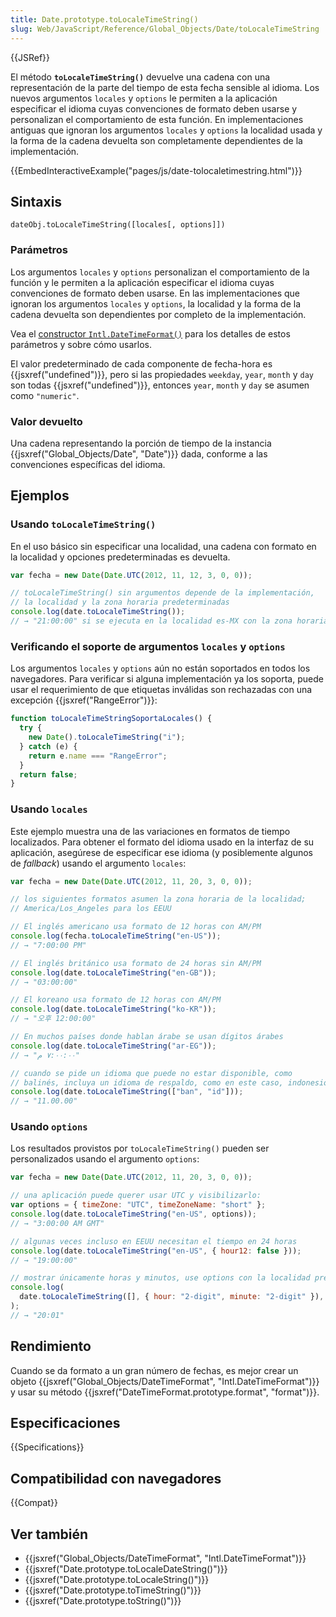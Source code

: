 ```yaml
---
title: Date.prototype.toLocaleTimeString()
slug: Web/JavaScript/Reference/Global_Objects/Date/toLocaleTimeString
---
```


{{JSRef}}

El método **`toLocaleTimeString()`** devuelve una cadena con una representación de la parte del tiempo de esta fecha sensible al idioma. Los nuevos argumentos `locales` y `options` le permiten a la aplicación especificar el idioma cuyas convenciones de formato deben usarse y personalizan el comportamiento de esta función. En implementaciones antiguas que ignoran los argumentos `locales` y `options` la localidad usada y la forma de la cadena devuelta son completamente dependientes de la implementación.

{{EmbedInteractiveExample("pages/js/date-tolocaletimestring.html")}}

## Sintaxis

```
dateObj.toLocaleTimeString([locales[, options]])
```

### Parámetros

Los argumentos `locales` y `options` personalizan el comportamiento de la función y le permiten a la aplicación especificar el idioma cuyas convenciones de formato deben usarse. En las implementaciones que ignoran los argumentos `locales` y `options`, la localidad y la forma de la cadena devuelta son dependientes por completo de la implementación.

Vea el [constructor `Intl.DateTimeFormat()`](/es/docs/Web/JavaScript/Reference/Global_Objects/DateTimeFormat/DateTimeFormat) para los detalles de estos parámetros y sobre cómo usarlos.

El valor predeterminado de cada componente de fecha-hora es {{jsxref("undefined")}}, pero si las propiedades `weekday`, `year`, `month` y `day` son todas {{jsxref("undefined")}}, entonces `year`, `month` y `day` se asumen como `"numeric"`.

### Valor devuelto

Una cadena representando la porción de tiempo de la instancia {{jsxref("Global_Objects/Date", "Date")}} dada, conforme a las convenciones específicas del idioma.

## Ejemplos

### Usando `toLocaleTimeString()`

En el uso básico sin especificar una localidad, una cadena con formato en la localidad y opciones predeterminadas es devuelta.

```js
var fecha = new Date(Date.UTC(2012, 11, 12, 3, 0, 0));

// toLocaleTimeString() sin argumentos depende de la implementación,
// la localidad y la zona horaria predeterminadas
console.log(date.toLocaleTimeString());
// → "21:00:00" si se ejecuta en la localidad es-MX con la zona horaria America/Mexico_City
```

### Verificando el soporte de argumentos `locales` y `options`

Los argumentos `locales` y `options` aún no están soportados en todos los navegadores. Para verificar si alguna implementación ya los soporta, puede usar el requerimiento de que etiquetas inválidas son rechazadas con una excepción {{jsxref("RangeError")}}:

```js
function toLocaleTimeStringSoportaLocales() {
  try {
    new Date().toLocaleTimeString("i");
  } catch (e) {
    return e.name === "RangeError";
  }
  return false;
}
```

### Usando `locales`

Este ejemplo muestra una de las variaciones en formatos de tiempo localizados. Para obtener el formato del idioma usado en la interfaz de su aplicación, asegúrese de especificar ese idioma (y posiblemente algunos de _fallback_) usando el argumento `locales`:

```js
var fecha = new Date(Date.UTC(2012, 11, 20, 3, 0, 0));

// los siguientes formatos asumen la zona horaria de la localidad;
// America/Los_Angeles para los EEUU

// El inglés americano usa formato de 12 horas con AM/PM
console.log(fecha.toLocaleTimeString("en-US"));
// → "7:00:00 PM"

// El inglés británico usa formato de 24 horas sin AM/PM
console.log(date.toLocaleTimeString("en-GB"));
// → "03:00:00"

// El koreano usa formato de 12 horas con AM/PM
console.log(date.toLocaleTimeString("ko-KR"));
// → "오후 12:00:00"

// En muchos países donde hablan árabe se usan dígitos árabes
console.log(date.toLocaleTimeString("ar-EG"));
// → "٧:٠٠:٠٠ م"

// cuando se pide un idioma que puede no estar disponible, como
// balinés, incluya un idioma de respaldo, como en este caso, indonesio
console.log(date.toLocaleTimeString(["ban", "id"]));
// → "11.00.00"
```

### Usando `options`

Los resultados provistos por `toLocaleTimeString()` pueden ser personalizados usando el argumento `options`:

```js
var fecha = new Date(Date.UTC(2012, 11, 20, 3, 0, 0));

// una aplicación puede querer usar UTC y visibilizarlo:
var options = { timeZone: "UTC", timeZoneName: "short" };
console.log(date.toLocaleTimeString("en-US", options));
// → "3:00:00 AM GMT"

// algunas veces incluso en EEUU necesitan el tiempo en 24 horas
console.log(date.toLocaleTimeString("en-US", { hour12: false }));
// → "19:00:00"

// mostrar únicamente horas y minutos, use options con la localidad predeterminada - usar un arreglo vacío
console.log(
  date.toLocaleTimeString([], { hour: "2-digit", minute: "2-digit" }),
);
// → "20:01"
```

## Rendimiento

Cuando se da formato a un gran número de fechas, es mejor crear un objeto {{jsxref("Global_Objects/DateTimeFormat", "Intl.DateTimeFormat")}} y usar su método {{jsxref("DateTimeFormat.prototype.format", "format")}}.

## Especificaciones

{{Specifications}}

## Compatibilidad con navegadores

{{Compat}}

## Ver también

- {{jsxref("Global_Objects/DateTimeFormat", "Intl.DateTimeFormat")}}
- {{jsxref("Date.prototype.toLocaleDateString()")}}
- {{jsxref("Date.prototype.toLocaleString()")}}
- {{jsxref("Date.prototype.toTimeString()")}}
- {{jsxref("Date.prototype.toString()")}}
